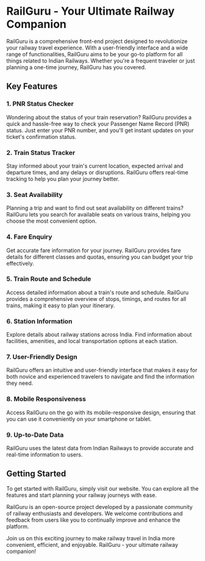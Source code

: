 # RailGuru - Your Ultimate Railway Companion

RailGuru is a comprehensive front-end project designed to revolutionize your railway travel experience. With a user-friendly interface and a wide range of functionalities, RailGuru aims to be your go-to platform for all things related to Indian Railways. Whether you're a frequent traveler or just planning a one-time journey, RailGuru has you covered.

## Key Features

### 1. PNR Status Checker
Wondering about the status of your train reservation? RailGuru provides a quick and hassle-free way to check your Passenger Name Record (PNR) status. Just enter your PNR number, and you'll get instant updates on your ticket's confirmation status.

### 2. Train Status Tracker
Stay informed about your train's current location, expected arrival and departure times, and any delays or disruptions. RailGuru offers real-time tracking to help you plan your journey better.

### 3. Seat Availability
Planning a trip and want to find out seat availability on different trains? RailGuru lets you search for available seats on various trains, helping you choose the most convenient option.

### 4. Fare Enquiry
Get accurate fare information for your journey. RailGuru provides fare details for different classes and quotas, ensuring you can budget your trip effectively.

### 5. Train Route and Schedule
Access detailed information about a train's route and schedule. RailGuru provides a comprehensive overview of stops, timings, and routes for all trains, making it easy to plan your itinerary.

### 6. Station Information
Explore details about railway stations across India. Find information about facilities, amenities, and local transportation options at each station.

### 7. User-Friendly Design
RailGuru offers an intuitive and user-friendly interface that makes it easy for both novice and experienced travelers to navigate and find the information they need.

### 8. Mobile Responsiveness
Access RailGuru on the go with its mobile-responsive design, ensuring that you can use it conveniently on your smartphone or tablet.

### 9. Up-to-Date Data
RailGuru uses the latest data from Indian Railways to provide accurate and real-time information to users.

## Getting Started
To get started with RailGuru, simply visit our website. You can explore all the features and start planning your railway journeys with ease.

RailGuru is an open-source project developed by a passionate community of railway enthusiasts and developers. We welcome contributions and feedback from users like you to continually improve and enhance the platform.

Join us on this exciting journey to make railway travel in India more convenient, efficient, and enjoyable. RailGuru - your ultimate railway companion!

